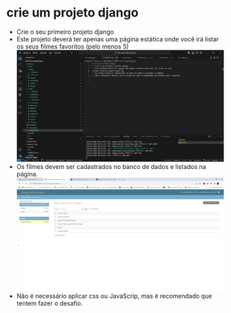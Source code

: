 # crie um projeto django
 * Crie o seu primeiro projeto django
 * Este projeto deverá ter apenas uma página estática onde você irá listar os seus
 filmes favoritos (pelo menos 5)
 ![lISTAGEM](image.png)
 * Os filmes devem ser cadastrados no banco de dados e listados na página.
 ![bANCO DE DADOS](image-1.png)
 * Não é necessário aplicar css ou JavaScrip, mas é recomendado que tentem fazer o desafio.

